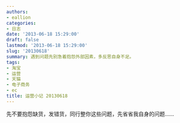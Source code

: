 ```yaml
---
authors:
- eallion
categories:
- 日志
date: '2013-06-18 15:29:00'
draft: false
lastmod: '2013-06-18 15:29:00'
slug: '20130618'
summary: 遇到问题先别急着抱怨外部因素，多反思自身不足。
tags:
- 淘宝
- 运营
- 天猫
- 电子商务
- ec
title: 运营小记 20130618
---
```


先不要抱怨缺货，发错货，同行整你这些问题，先省省我自身的问题……